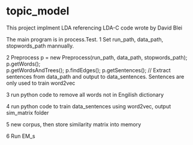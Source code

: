 # topic_model

This project implment LDA referencing LDA-C code wrote by David Blei


The main program is in process.Test. 
1 Set run_path, data_path, stopwords_path mannually.

2		Preprocess p = new Preprocess(run_path, data_path, stopwords_path);
		p.getWords();  
   	p.getWordsAndTrees();
		p.findEdges();
		p.getSentences();  // Extract sentences from data_path and output to data_sentences. Sentences are only used to train word2vec
		
3  run python code to remove all words not in Engilish dictionary

4  run python code to train data_sentences using word2vec, output sim_matrix folder

5  new corpus, then store similarity matrix into memory

6  Run EM_s
